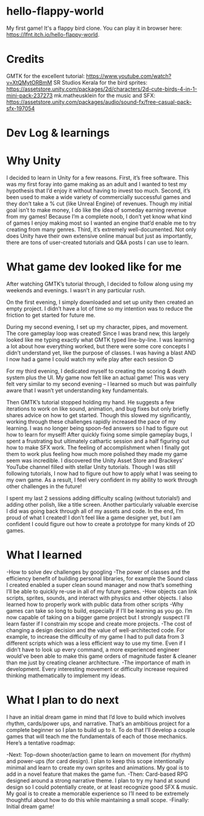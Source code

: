 # hello-flappy-world
My first game! It's a flappy bird clone. You can play it in browser here: https://lfnt.itch.io/hello-flappy-world.


# Credits
GMTK for the excellent tutorial: https://www.youtube.com/watch?v=XtQMytORBmM
SR Studios Kerala for the bird sprites: https://assetstore.unity.com/packages/2d/characters/2d-cute-birds-4-in-1-mini-pack-237273
mk.matheusklein for the music and SFX: https://assetstore.unity.com/packages/audio/sound-fx/free-casual-pack-sfx-197054

# Dev Log & learnings

# Why Unity
I decided to learn in Unity for a few reasons. First, it’s free software. This was my first foray into game making as an adult and I wanted to test my hypothesis that I’d enjoy it without having to invest too much. Second, it’s been used to make a wide variety of commercially successful games and they don’t take a % cut (like Unreal Engine) of revenues. Though my initial goal isn’t to make money, I do like the idea of someday earning revenue from my games! Because I’m a complete noob, I don’t yet know what kind of games I enjoy making most so I wanted an engine that’d enable me to try creating from many genres. Third, it’s extremely well-documented. Not only does Unity have their own extensive online manual but just as importantly, there are tons of user-created tutorials and Q&A posts I can use to learn.

# What game dev looked like for me
After watching GMTK’s tutorial through, I decided to follow along using my weekends and evenings. I wasn’t in any particular rush.

On the first evening, I simply downloaded and set up unity then created an empty project. I didn’t have a lot of time so my intention was to reduce the friction to get started for future me.

During my second evening, I set up my character, pipes, and movement. The core gameplay loop was created! Since I was brand new, this largely looked like me typing exactly what GMTK typed line-by-line. I was learning a lot about how everything worked, but there were some core concepts I didn’t understand yet, like the purpose of classes. I was having a blast AND I now had a game I could watch my wife play after each session 😊

For my third evening, I dedicated myself to creating the scoring & death system plus the UI. My game now felt like an actual game! This was very felt very similar to my second evening – I learned so much but was painfully aware that I wasn’t yet understanding key fundamentals.

Then GMTK’s tutorial stopped holding my hand. He suggests a few iterations to work on like sound, animation, and bug fixes but only briefly shares advice on how to get started. Though this slowed my significantly, working through these challenges rapidly increased the pace of my learning. I was no longer being spoon-fed answers so I had to figure out how to learn for myself! After quickly fixing some simple gameplay bugs, I spent a frustrating but ultimately cathartic session and a half figuring out how to make SFX work. The feeling of accomplishment when I finally got them to work plus feeling how much more polished they made my game seem was incredible. I discovered the Unity Asset Store and Brackeys’ YouTube channel filled with stellar Unity tutorials. Though I was still following tutorials, I now had to figure out how to apply what I was seeing to my own game. As a result, I feel very confident in my ability to work through other challenges in the future!

I spent my last 2 sessions adding difficulty scaling (without tutorials!) and adding other polish, like a title screen. Another particularly valuable exercise I did was going back through all of my assets and code. In the end, I’m proud of what I created! I don’t feel like a game designer yet, but I am confident I could figure out how to create a prototype for many kinds of 2D games.

# What I learned
-How to solve dev challenges by googling
-The power of classes and the efficiency benefit of building personal libraries, for example the Sound class I created enabled a super clean sound manager and now that’s something I’ll be able to quickly re-use in all of my future games.
-How objects can link scripts, sprites, sounds, and interact with physics and other objects. I also learned how to properly work with public data from other scripts
-Why games can take so long to build, especially if I’ll be learning as you go. I’m now capable of taking on a bigger game project but I strongly suspect I’ll learn faster if I constrain my scope and create more projects.
-The cost of changing a design decision and the value of well-architected code. For example, to increase the difficulty of my game I had to pull data from 3 different scripts which was a less efficient way to use my time. Even if I didn’t have to look up every command, a more experienced engineer would’ve been able to make this game orders of magnitude faster & cleaner than me just by creating cleaner architecture.
-The importance of math in development. Every interesting movement or difficulty increase required thinking mathematically to implement my ideas.

# What I plan to do next
I have an initial dream game in mind that I’d love to build which involves rhythm, cards/power ups, and narrative. That’s an ambitious project for a complete beginner so I plan to build up to it. To do that I’ll develop a couple games that will teach me the fundamentals of each of those mechanics. Here’s a tentative roadmap:

-Next: Top-down shooter/action game to learn on movement (for rhythm) and power-ups (for card design). I plan to keep this scope intentionally minimal and learn to create my own sprites and animations. My goal is to add in a novel feature that makes the game fun.
-Then: Card-based RPG designed around a strong narrative theme. I plan to try my hand at sound design so I could potentially create, or at least recognize good SFX & music. My goal is to create a memorable experience so I’ll need to be extremely thoughtful about how to do this while maintaining a small scope.
-Finally: Initial dream game!
